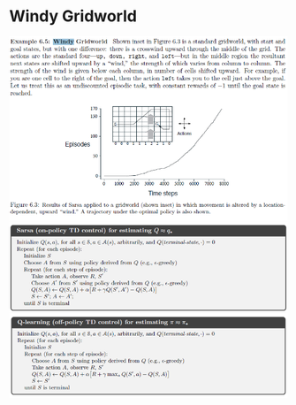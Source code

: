 # Windy Gridworld
![Alt text](../readme/windy.png)
![Alt text](../readme/sarsa.png)
![Alt text](../readme/q-learning.png)
